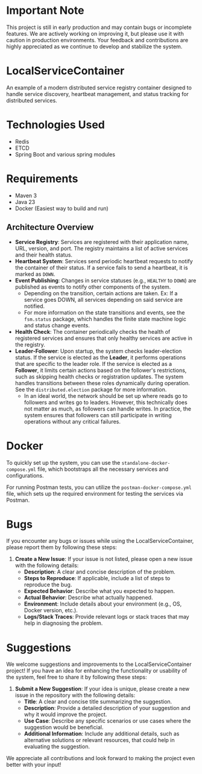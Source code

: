 # Important Note
This project is still in early production and may contain bugs or incomplete features. We are actively working on improving it, but please use it with caution in production environments. Your feedback and contributions are highly appreciated as we continue to develop and stabilize the system.

# LocalServiceContainer
An example of a modern distributed service registry container designed to handle service discovery, heartbeat management, and status tracking for distributed services.

# Technologies Used

- Redis
- ETCD
- Spring Boot and various spring modules

# Requirements

- Maven 3
- Java 23
- Docker (Easiest way to build and run)

## Architecture Overview

- **Service Registry**: Services are registered with their application name, URL, version, and port. The registry maintains a list of active services and their health status.
- **Heartbeat System**: Services send periodic heartbeat requests to notify the container of their status. If a service fails to send a heartbeat, it is marked as `DOWN`.
- **Event Publishing**: Changes in service statuses (e.g., `HEALTHY` to `DOWN`) are published as events to notify other components of the system.
  - Depending on the transition, certain actions are taken. Ex: If a service goes DOWN, all services depending on said service are notified.
  - For more information on the state transitions and events, see the `fsm.status` package, which handles the finite state machine logic and status change events.
- **Health Check**: The container periodically checks the health of registered services and ensures that only healthy services are active in the registry.
- **Leader-Follower**: Upon startup, the system checks leader-election status. If the service is elected as the **Leader**, it performs operations that are specific to the leader role. If the service is elected as a **Follower**, it limits certain actions based on the follower's restrictions, such as skipping health checks or registration updates. The system handles transitions between these roles dynamically during operation. See the `distributed.election` package for more information.
  - In an ideal world, the network should be set up where reads go to followers and writes go to leaders. However, this technically does not matter as much, as followers can handle writes. In practice, the system ensures that followers can still participate in writing operations without any critical failures.

# Docker

To quickly set up the system, you can use the `standalone-docker-compose.yml` file, which bootstraps all the necessary services and configurations.

For running Postman tests, you can utilize the `postman-docker-compose.yml` file, which sets up the required environment for testing the services via Postman.

# Bugs

If you encounter any bugs or issues while using the LocalServiceContainer, please report them by following these steps:

1) **Create a New Issue**: If your issue is not listed, please open a new issue with the following details:
    - **Description**: A clear and concise description of the problem.
    - **Steps to Reproduce**: If applicable, include a list of steps to reproduce the bug.
    - **Expected Behavior**: Describe what you expected to happen.
    - **Actual Behavior**: Describe what actually happened.
    - **Environment**: Include details about your environment (e.g., OS, Docker version, etc.).
    - **Logs/Stack Traces**: Provide relevant logs or stack traces that may help in diagnosing the problem.

# Suggestions

We welcome suggestions and improvements to the LocalServiceContainer project! If you have an idea for enhancing the functionality or usability of the system, feel free to share it by following these steps:

1) **Submit a New Suggestion**: If your idea is unique, please create a new issue in the repository with the following details:
    - **Title**: A clear and concise title summarizing the suggestion.
    - **Description**: Provide a detailed description of your suggestion and why it would improve the project.
    - **Use Case**: Describe any specific scenarios or use cases where the suggestion would be beneficial.
    - **Additional Information**: Include any additional details, such as alternative solutions or relevant resources, that could help in evaluating the suggestion.

We appreciate all contributions and look forward to making the project even better with your input!